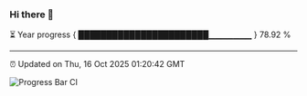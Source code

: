 ### Hi there 👋

⏳ Year progress { ███████████████████████▁▁▁▁▁▁▁ } 78.92 %

---

⏰ Updated on Thu, 16 Oct 2025 01:20:42 GMT

![Progress Bar CI](https://github.com/JuvenileQ/Progress-Bar-CI/workflows/main/badge.svg)
